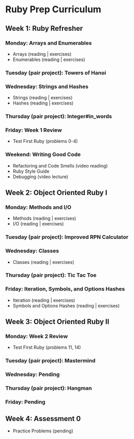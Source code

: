 # Ruby Prep Curriculum

## Week 1: Ruby Refresher
### Monday: Arrays and Enumerables
- Arrays (reading | exercises)
- Enumerables (reading | exercises)

### Tuesday (pair project): Towers of Hanoi

### Wednesday: Strings and Hashes
- Strings (reading | exercises)
- Hashes (reading | exercises)

### Thursday (pair project): Integer#in_words

### Friday: Week 1 Review
- Test First Ruby (problems 0-4)

### Weekend: Writing Good Code
- Refactoring and Code Smells (video reading)
- Ruby Style Guide
- Debugging (video lecture)

## Week 2: Object Oriented Ruby I
### Monday: Methods and I/O
- Methods (reading | exercises)
- I/O (reading | exercises)

### Tuesday (pair project): Improved RPN Calculator

### Wednesday: Classes
- Classes (reading | exercises)

### Thursday (pair project): Tic Tac Toe

### Friday: Iteration, Symbols, and Options Hashes
- Iteration (reading | exercises)
- Symbols and Options Hashes (reading | exercises)

## Week 3: Object Oriented Ruby II
### Monday: Week 2 Review
- Test First Ruby (problems 11, 14)

### Tuesday (pair project): Mastermind

### Wednesday: Pending

### Thursday (pair project): Hangman

### Friday: Pending

## Week 4: Assessment 0
- Practice Problems (pending)
